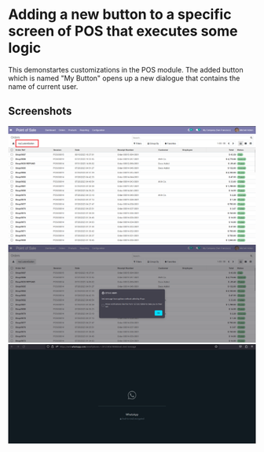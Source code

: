 # Adding a new button to a specific screen of POS that executes some logic
This demonstartes customizations in the POS module. The added button which is named "My Button" opens up a new dialogue that contains the name of current user.

## Screenshots

<picture>
 <img alt="Screenshot1" src="https://raw.githubusercontent.com/ambientWave/Odoo-Frontend-Backend-Customization/addNewButtonToListView/custom/addNewButtonToListView.png">
</picture>

<picture>
 <img alt="Screenshot2" src="https://raw.githubusercontent.com/ambientWave/Odoo-Frontend-Backend-Customization/addNewButtonToListView/custom/addNewButtonToListView2.png">
</picture>

<picture>
 <img alt="Screenshot2" src="https://raw.githubusercontent.com/ambientWave/Odoo-Frontend-Backend-Customization/addNewButtonToListView/custom/addNewButtonToListView3.png">
</picture>
